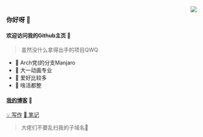 <a href="https://fzf404.top/" target="_blank">
<img align="right"
     src="https://github-readme-stats.vercel.app/api?username=anuraghazra&show_icons=true&theme=tokyonight">
</a>

### 你好呀 👋

#### 欢迎访问我的Github主页 🎉

> 虽然没什么拿得出手的项目QWQ

- 🎈 Arch党(的分支Manjaro
- 🎨 大一动画专业
- 🎯 爱好比较多
- 🛒 啥活都整

#### [我的博客](https://fzf404.top) 💎 

[💡 写作](https://blog.fzf404.top/)
[📘 笔记](https://note.fzf404.top/)

> 大佬们不要乱扫我的子域名🤣

<!--
**fzf404/fzf404** is a ✨ _special_ ✨ repository because its `README.md` (this file) appears on your GitHub profile.

Here are some ideas to get you started:

- 🔭 I’m currently working on ...
- 🌱 I’m currently learning ...
- 👯 I’m looking to collaborate on ...
- 🤔 I’m looking for help with ...
- 💬 Ask me about ...
- 📫 How to reach me: ...
- 😄 Pronouns: ...
- ⚡ Fun fact: ...
-->
